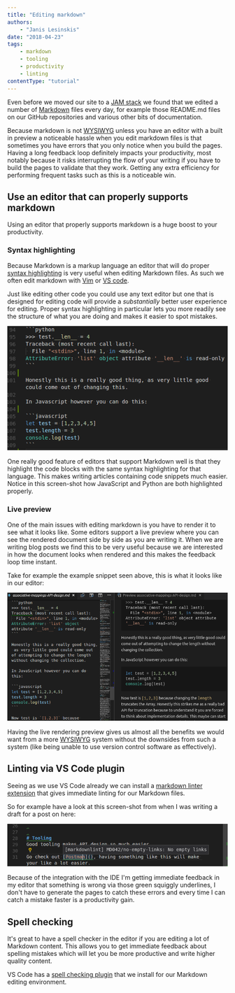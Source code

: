 ```yaml
---
title: "Editing markdown"
authors:
    - "Janis Lesinskis"
date: "2018-04-23"
tags:
    - markdown
    - tooling
    - productivity
    - linting
contentType: "tutorial"
---
```


Even before we moved our site to a [JAM stack](https://jamstack.org/) we found that we edited a number of [Markdown](https://en.wikipedia.org/wiki/Markdown) files every day, for example those README.md files on our GitHub repositories and various other bits of documentation.

Because markdown is not [WYSIWYG](https://en.wikipedia.org/wiki/WYSIWYG) unless you have an editor with a built in preview a noticeable hassle when you edit markdown files is that sometimes you have errors that you only notice when you build the pages.
Having a long feedback loop definitely impacts your productivity, most notably because it risks interrupting the flow of your writing if you have to build the pages to validate that they work.
Getting any extra efficiency for performing frequent tasks such as this is a noticeable win.

## Use an editor that can properly supports markdown

Using an editor that properly supports markdown is a huge boost to your productivity.

### Syntax highlighting

Because Markdown is a markup language an editor that will do proper [syntax highlighting](https://en.wikipedia.org/wiki/Syntax_highlighting) is very useful when editing Markdown files. As such we often edit markdown with [Vim](https://www.vim.org/) or [VS code](https://code.visualstudio.com/).

Just like editing other code you could use any text editor but one that is designed for editing code will provide a _substantially_ better user experience for editing. Proper syntax highlighting in particular lets you more readily see the structure of what you are doing and makes it easier to spot mistakes.

![example of syntax highlighting of code snippets when editing markdown](markdownSyntaxHighlighting.png "Syntax highlighting of embedded code snippets")

One really good feature of editors that support Markdown well is that they highlight the code blocks with the same syntax highlighting for that language. This makes writing articles containing code snippets much easier. Notice in this screen-shot how JavaScript and Python are both highlighted properly.

### Live preview

One of the main issues with editing markdown is you have to render it to see what it looks like.
Some editors support a live preview where you can see the rendered document side by side as you are writing it.
When we are writing blog posts we find this to be very useful because we are interested in how the document looks when rendered and this makes the feedback loop time instant.

Take for example the example snippet seen above, this is what it looks like in our editor:

![example of live rendering preview when editing markdown](markdownLivePreview.png "example of live rendering preview of markdown.")

Having the live rendering preview gives us almost all the benefits we would want from a more [WYSIWYG](https://en.wikipedia.org/wiki/WYSIWYG) system without the downsides from such a system (like being unable to use version control software as effectively).

## Linting via VS Code plugin

Seeing as we use VS Code already we can install a [markdown linter extension](https://github.com/DavidAnson/vscode-markdownlint) that gives immediate linting for our Markdown files.

So for example have a look at this screen-shot from when I was writing a draft for a post on here:

![example of linter UX in VS Code](markdownLinter.png "VS Code markdownlint extension")

Because of the integration with the IDE I'm getting immediate feedback in my editor that something is wrong via those green squiggly underlines, I don't have to generate the pages to catch these errors and every time I can catch a mistake faster is a productivity gain.

## Spell checking

It's great to have a spell checker in the editor if you are editing a lot of Markdown content. This allows you to get immediate feedback about spelling mistakes which will let you be more productive and write higher quality content.

VS Code has a [spell checking plugin](https://github.com/Jason-Rev/vscode-spell-checker) that we install for our Markdown editing environment.